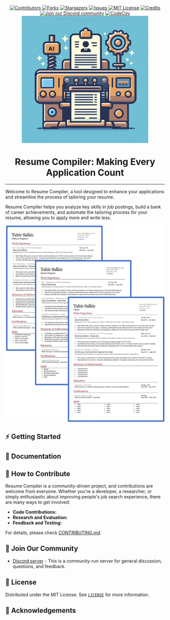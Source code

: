 <a name="readme-top"></a>

<!--
*** Thanks for checking out the Best-README-Template. If you have a suggestion
*** that would make this better, please fork the repo and create a pull request
*** or simply open an issue with the tag "enhancement".
*** Don't forget to give the project a star!
*** Thanks again! Now go create something AMAZING! :D
-->

<!-- PROJECT SHIELDS -->
<!--
*** I'm using markdown "reference style" links for readability.
*** Reference links are enclosed in brackets [ ] instead of parentheses ( ).
*** See the bottom of this document for the declaration of the reference variables
*** for contributors-url, forks-url, etc. This is an optional, concise syntax you may use.
*** https://www.markdownguide.org/basic-syntax/#reference-style-links
-->

<div align="center">
  <a href="https://github.com/tahirsalkic/resume_compiler/graphs/contributors"><img src="https://img.shields.io/github/contributors/tahirsalkic/resume_compiler?style=for-the-badge&color=blue" alt="Contributors"></a>
  <a href="https://github.com/tahirsalkic/resume_compiler/network/members"><img src="https://img.shields.io/github/forks/tahirsalkic/resume_compiler?style=for-the-badge&color=blue" alt="Forks"></a>
  <a href="https://github.com/tahirsalkic/resume_compiler/stargazers"><img src="https://img.shields.io/github/stars/tahirsalkic/resume_compiler?style=for-the-badge&color=blue" alt="Stargazers"></a>
  <a href="https://github.com/tahirsalkic/resume_compiler/issues"><img src="https://img.shields.io/github/issues/tahirsalkic/resume_compiler?style=for-the-badge&color=blue" alt="Issues"></a>
  <a href="https://github.com/tahirsalkic/resume_compiler/blob/main/LICENSE"><img src="https://img.shields.io/github/license/tahirsalkic/resume_compiler?style=for-the-badge&color=blue" alt="MIT License"></a>
  <a href="https://github.com/tahirsalkic/resume_compiler/blob/main/CREDITS.md"><img src="https://img.shields.io/badge/Project-Credits-blue?style=for-the-badge&color=blue" alt="Credits"></a>
  <br/>
  <a href="https://discord.gg/FVjYtyMG"><img src="https://img.shields.io/badge/Discord-Join%20Us-purple?logo=discord&logoColor=white&style=for-the-badge" alt="Join our Discord community"></a>
  <a href="https://codecov.io/github/tahirsalkic/resume_compiler?branch=main"><img alt="CodeCov" src="https://img.shields.io/codecov/c/github/tahirsalkic/resume_compiler?style=for-the-badge"></a>
</div>

<!-- PROJECT LOGO -->
<div align="center">
  <img src="./misc/logo.jpg" alt="Logo" width="400" height="400">
  <h1 align="center">Resume Compiler: Making Every Application Count</h1>
</div>
<hr>

Welcome to Resume Compiler, a tool designed to enhance your applications and streamline the process of tailoring your resume.

Resume Compiler helps you analyze key skills in job postings, build a bank of career achievements, and automate the tailoring process for your resume, allowing you to apply more and write less.

![Tailored Resume Examples](./misc/tailored_resume_examples.png)

## ⚡ Getting Started

## 🚀 Documentation

## 🤝 How to Contribute

Resume Compiler is a community-driven project, and contributions are welcome from everyone.
Whether you're a developer, a researcher, or simply enthusiastic about improving people's job search experience, there are many ways to get involved:

- **Code Contributions:**
- **Research and Evaluation:**
- **Feedback and Testing:**

For details, please check [CONTRIBUTING.md](./CONTRIBUTING.md).

## 🤖 Join Our Community

- [Discord server](https://discord.gg/FVjYtyMG) - This is a community-run server for general discussion, questions, and feedback.

## 📜 License

Distributed under the MIT License. See [`LICENSE`](./LICENSE) for more information.

## 🫡 Acknowledgements
